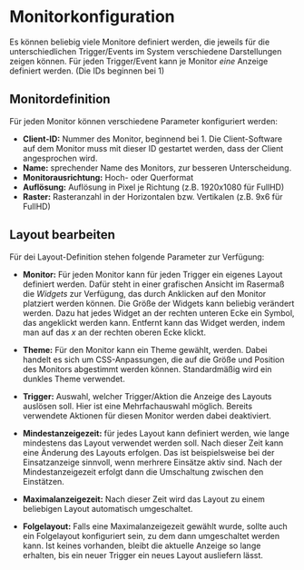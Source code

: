 # Monitorkonfiguration

Es können beliebig viele Monitore definiert werden, die jeweils für die unterschiedlichen Trigger/Events im System 
verschiedene Darstellungen zeigen können. Für jeden Trigger/Event kann je Monitor *eine* Anzeige definiert werden.
(Die IDs beginnen bei 1)

## Monitordefinition

Für jeden Monitor können verschiedene Parameter konfiguriert werden:

* **Client-ID:** Nummer des Monitor, beginnend bei 1. Die Client-Software auf dem Monitor muss mit dieser ID gestartet 
werden, dass der Client angesprochen wird.
* **Name:** sprechender Name des Monitors, zur besseren Unterscheidung.
* **Monitorausrichtung:** Hoch- oder Querformat
* **Auflösung:** Auflösung in Pixel je Richtung (z.B. 1920x1080 für FullHD)
* **Raster:** Rasteranzahl in der Horizontalen bzw. Vertikalen (z.B. 9x6 für FullHD)

## Layout bearbeiten

Für dei Layout-Definition stehen folgende Parameter zur Verfügung:

* **Monitor:**
Für jeden Monitor kann für jeden Trigger ein eigenes Layout definiert werden. Dafür steht in einer grafischen Ansicht 
im Rasermaß die *Widgets* zur Verfügung, das durch Anklicken auf den Monitor platziert werden können.
Die Größe der Widgets kann beliebig verändert werden. Dazu hat jedes Widget an der rechten unteren Ecke ein Symbol, das 
angeklickt werden kann. Entfernt kann das Widget werden, indem man auf das *x* an der rechten oberen Ecke klickt.

* **Theme:** Für den Monitor kann ein Theme gewählt, werden. Dabei handelt es sich um CSS-Anpassungen, die auf die Größe
und Position des Monitors abgestimmt werden können. Standardmäßig wird ein dunkles Theme verwendet.

* **Trigger:** Auswahl, welcher Trigger/Aktion die Anzeige des Layouts auslösen soll. Hier ist eine Mehrfachauswahl 
möglich. Bereits verwendete Aktionen für diesen Monitor werden dabei deaktiviert.

* **Mindestanzeigezeit:** für jedes Layout kann definiert werden, wie lange mindestens das Layout verwendet werden soll.
Nach dieser Zeit kann eine Änderung des Layouts erfolgen. Das ist beispielsweise bei der Einsatzanzeige sinnvoll, wenn 
merhrere Einsätze aktiv sind. Nach der Mindestanzeigezeit erfolgt dann die Umschaltung zwischen den Einstätzen.

* **Maximalanzeigezeit:** Nach dieser Zeit wird das Layout zu einem beliebigen Layout automatisch umgeschaltet.

* **Folgelayout:** Falls eine Maximalanzeigezeit gewählt wurde, sollte auch ein Folgelayout konfiguriert sein, zu dem 
dann umgeschaltet werden kann. Ist keines vorhanden, bleibt die aktuelle Anzeige so lange erhalten, bis ein neuer 
Trigger ein neues Layout ausliefern lässt.

